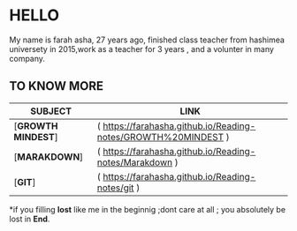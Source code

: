 # HELLO
My name is farah asha, 27 years ago, finished class teacher from hashimea universety in 2015,work as a teacher for 3 years , and a volunter in many company.





 ## TO KNOW MORE
 
| **SUBJECT**          |  **LINK**                       |
|   ---------------    |   ---------------------------------------    |
| [**GROWTH MINDEST**] |  ( https://farahasha.github.io/Reading-notes/GROWTH%20MINDEST )  |
| [**MARAKDOWN**]      | ( https://farahasha.github.io/Reading-notes/Marakdown ) |
|[**GIT**]             | ( https://farahasha.github.io/Reading-notes/git ) |

*if you filling **lost** like me in the beginnig ;dont care at all ;
you absolutely  be lost in **End**.


